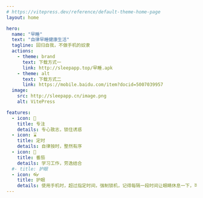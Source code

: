 ```yaml
---
# https://vitepress.dev/reference/default-theme-home-page
layout: home

hero:
  name: "早睡"
  text: "自律早睡健康生活"
  tagline: 回归自我，不做手机的奴隶
  actions:
    - theme: brand
      text: 下载方式一
      link: http://sleepapp.top/早睡.apk
    - theme: alt
      text: 下载方式二
      link: https://mobile.baidu.com/item?docid=5007039957
  image:
    src: http://sleepapp.cn/image.png
    alt: VitePress

features:
  - icon: 🎯
    title: 专注
    details: 专心致志，锁住诱惑
  - icon: ⌛
    title: 定时
    details: 自律按时，整然有序
  - icon: 🍅
    title: 番茄
    details: 学习工作，劳逸结合
  #- title: 护眼
  - icon: 👓
    title: 护眼
    details: 使用手机时，超过指定时间，强制锁机，记得每隔一段时间让眼睛休息一下，可以远眺窗外，放松眼部肌肉，保护视力。沉迷监督，呵护眼睛
---
```


